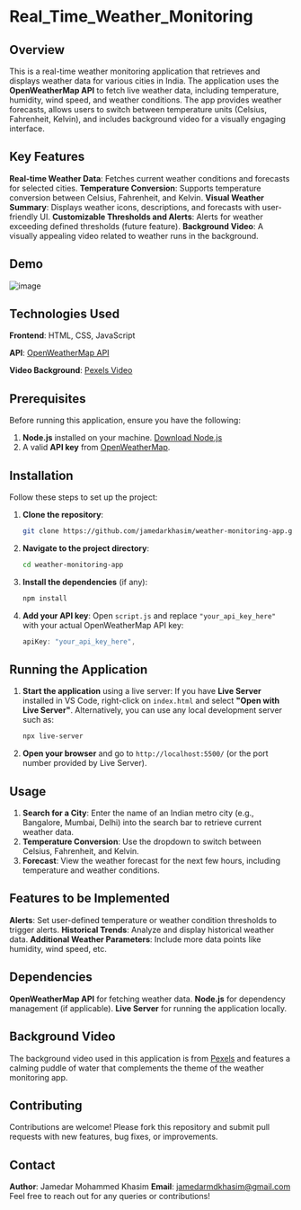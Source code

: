 # Real_Time_Weather_Monitoring

## Overview
This is a real-time weather monitoring application that retrieves and displays weather data for various cities in India. The application uses the **OpenWeatherMap API** to fetch live weather data, including temperature, humidity, wind speed, and weather conditions. The app provides weather forecasts, allows users to switch between temperature units (Celsius, Fahrenheit, Kelvin), and includes background video for a visually engaging interface.

## Key Features
**Real-time Weather Data**: Fetches current weather conditions and forecasts for selected cities.
**Temperature Conversion**: Supports temperature conversion between Celsius, Fahrenheit, and Kelvin.
**Visual Weather Summary**: Displays weather icons, descriptions, and forecasts with user-friendly UI.
**Customizable Thresholds and Alerts**: Alerts for weather exceeding defined thresholds (future feature).
**Background Video**: A visually appealing video related to weather runs in the background.

## Demo

![image](https://github.com/user-attachments/assets/ec697041-9e7c-4d2f-89d3-3c38b8ef8dff)




## Technologies Used
**Frontend**: HTML, CSS, JavaScript

**API**: [OpenWeatherMap API](https://openweathermap.org/api)

**Video Background**: [Pexels Video](https://www.pexels.com/video/puddle-of-water-856282/)

## Prerequisites
Before running this application, ensure you have the following:
1. **Node.js** installed on your machine. [Download Node.js](https://nodejs.org/)
2. A valid **API key** from [OpenWeatherMap](https://openweathermap.org/).

## Installation
Follow these steps to set up the project:
1. **Clone the repository**:
   ```bash
   git clone https://github.com/jamedarkhasim/weather-monitoring-app.git
   ```
2. **Navigate to the project directory**:
   ```bash
   cd weather-monitoring-app
   ```
3. **Install the dependencies** (if any):
   ```bash
   npm install
   ```
4. **Add your API key**:
   Open `script.js` and replace `"your_api_key_here"` with your actual OpenWeatherMap API key:
   ```javascript
   apiKey: "your_api_key_here",
   
## Running the Application
1. **Start the application** using a live server:
   If you have **Live Server** installed in VS Code, right-click on `index.html` and select **"Open with Live Server"**.
   Alternatively, you can use any local development server such as:
     ```bash
     npx live-server
   
2. **Open your browser** and go to `http://localhost:5500/` (or the port number provided by Live Server).

## Usage
1. **Search for a City**: 
   Enter the name of an Indian metro city (e.g., Bangalore, Mumbai, Delhi) into the search bar to retrieve current weather data.
2. **Temperature Conversion**: 
   Use the dropdown to switch between Celsius, Fahrenheit, and Kelvin.
3. **Forecast**: 
   View the weather forecast for the next few hours, including temperature and weather conditions.



## Features to be Implemented
**Alerts**: Set user-defined temperature or weather condition thresholds to trigger alerts.
**Historical Trends**: Analyze and display historical weather data.
**Additional Weather Parameters**: Include more data points like humidity, wind speed, etc.

## Dependencies
**OpenWeatherMap API** for fetching weather data.
**Node.js** for dependency management (if applicable).
**Live Server** for running the application locally.

## Background Video
The background video used in this application is from [Pexels](https://www.pexels.com/video/puddle-of-water-856282/) and features a calming puddle of water that complements the theme of the weather monitoring app.

## Contributing
Contributions are welcome! Please fork this repository and submit pull requests with new features, bug fixes, or improvements.

## Contact
**Author**: Jamedar Mohammed Khasim
**Email**: jamedarmdkhasim@gmail.com
Feel free to reach out for any queries or contributions!

